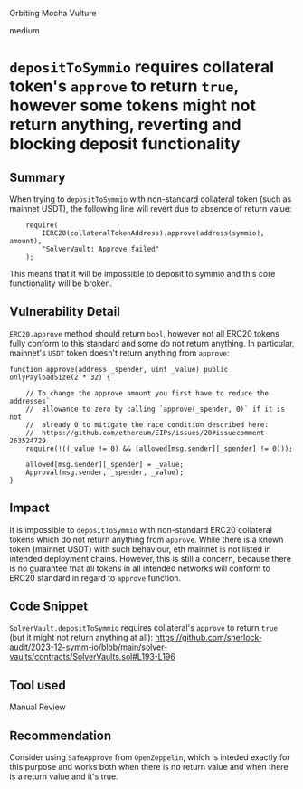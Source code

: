 Orbiting Mocha Vulture

medium

# `depositToSymmio` requires collateral token's `approve` to return `true`, however some tokens might not return anything, reverting and blocking deposit functionality

## Summary

When trying to `depositToSymmio` with non-standard collateral token (such as mainnet USDT), the following line will revert due to absence of return value:
```solidity
    require(
        IERC20(collateralTokenAddress).approve(address(symmio), amount),
        "SolverVault: Approve failed"
    );
```
This means that it will be impossible to deposit to symmio and this core functionality will be broken.

## Vulnerability Detail

`ERC20.approve` method should return `bool`, however not all ERC20 tokens fully conform to this standard and some do not return anything. In particular, mainnet's `USDT` token doesn't return anything from `approve`:
```solidity
function approve(address _spender, uint _value) public onlyPayloadSize(2 * 32) {

    // To change the approve amount you first have to reduce the addresses`
    //  allowance to zero by calling `approve(_spender, 0)` if it is not
    //  already 0 to mitigate the race condition described here:
    //  https://github.com/ethereum/EIPs/issues/20#issuecomment-263524729
    require(!((_value != 0) && (allowed[msg.sender][_spender] != 0)));

    allowed[msg.sender][_spender] = _value;
    Approval(msg.sender, _spender, _value);
}
```

## Impact

It is impossible to `depositToSymmio` with non-standard ERC20 collateral tokens which do not return anything from `approve`. While there is a known token (mainnet USDT) with such behaviour, eth mainnet is not listed in intended deployment chains. However, this is still a concern, because there is no guarantee that all tokens in all intended networks will conform to ERC20 standard in regard to `approve` function.

## Code Snippet

`SolverVault.depositToSymmio` requires collateral's `approve` to return `true` (but it might not return anything at all):
https://github.com/sherlock-audit/2023-12-symm-io/blob/main/solver-vaults/contracts/SolverVaults.sol#L193-L196

## Tool used

Manual Review

## Recommendation

Consider using `SafeApprove` from `OpenZeppelin`, which is inteded exactly for this purpose and works both when there is no return value and when there is a return value and it's true.
